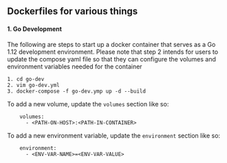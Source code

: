 ## Dockerfiles for various things

#### 1. Go Development

The following are steps to start up a docker container that serves as a Go 1.12 development environment. Please note that step 2 intends for users to update the compose yaml file so that they can configure the volumes and environment variables needed for the container

```
1. cd go-dev
2. vim go-dev.yml
3. docker-compose -f go-dev.ymp up -d --build
```

To add a new volume, update the `volumes` section like so:
```
    volumes:
      - <PATH-ON-HOST>:<PATH-IN-CONTAINER>
```

To add a new environment variable, update the `environment` section like so:
```
    environment:
      - <ENV-VAR-NAME>=<ENV-VAR-VALUE>
```